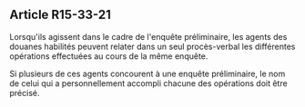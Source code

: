 Article R15-33-21
----
Lorsqu'ils agissent dans le cadre de l'enquête préliminaire, les agents des
douanes habilités peuvent relater dans un seul procès-verbal les différentes
opérations effectuées au cours de la même enquête.

Si plusieurs de ces agents concourent à une enquête préliminaire, le nom de
celui qui a personnellement accompli chacune des opérations doit être précisé.
